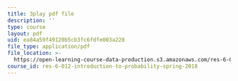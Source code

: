 ```yaml
---
title: 3play pdf file
description: ''
type: course
layout: pdf
uid: ea84a59f49120b5cb3fc6fdfe003a228
file_type: application/pdf
file_location: >-
  https://open-learning-course-data-production.s3.amazonaws.com/res-6-012-introduction-to-probability-spring-2018/ea84a59f49120b5cb3fc6fdfe003a228_DrBIORgOzSA.pdf
course_id: res-6-012-introduction-to-probability-spring-2018
---
```

